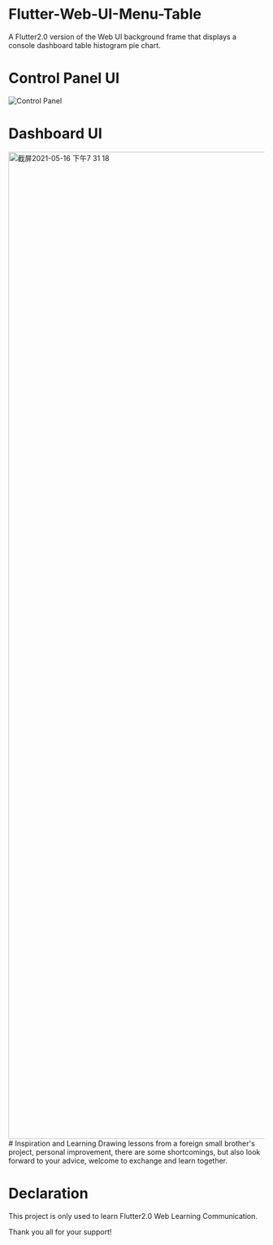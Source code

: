 # Flutter-Web-UI-Menu-Table
A Flutter2.0 version of the Web UI background frame that displays a console dashboard table histogram pie chart.
# Control Panel UI
![Control Panel](https://user-images.githubusercontent.com/15648865/118395412-f3f43580-b67c-11eb-8481-eff73bf03a5e.jpg)

# Dashboard UI
<img width="1941" alt="截屏2021-05-16 下午7 31 18" src="https://user-images.githubusercontent.com/15648865/118395495-4afa0a80-b67d-11eb-9243-fdaa1398959c.png">
# Inspiration and Learning
Drawing lessons from a foreign small brother's project, personal improvement, there are some shortcomings, but also look forward to your advice, welcome to exchange and learn together.

# Declaration

This project is only used to learn Flutter2.0 Web Learning Communication.

Thank you all for your support!
